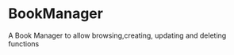 BookManager
===========

A Book Manager to allow browsing,creating, updating and deleting functions
